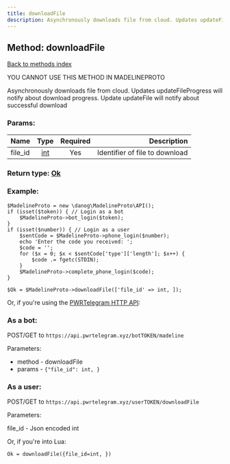 ```yaml
---
title: downloadFile
description: Asynchronously downloads file from cloud. Updates updateFileProgress will notify about download progress. Update updateFile will notify about successful download
---
```

## Method: downloadFile  
[Back to methods index](index.md)


YOU CANNOT USE THIS METHOD IN MADELINEPROTO


Asynchronously downloads file from cloud. Updates updateFileProgress will notify about download progress. Update updateFile will notify about successful download

### Params:

| Name     |    Type       | Required | Description |
|----------|:-------------:|:--------:|------------:|
|file\_id|[int](../types/int.md) | Yes|Identifier of file to download|


### Return type: [Ok](../types/Ok.md)

### Example:


```
$MadelineProto = new \danog\MadelineProto\API();
if (isset($token)) { // Login as a bot
    $MadelineProto->bot_login($token);
}
if (isset($number)) { // Login as a user
    $sentCode = $MadelineProto->phone_login($number);
    echo 'Enter the code you received: ';
    $code = '';
    for ($x = 0; $x < $sentCode['type']['length']; $x++) {
        $code .= fgetc(STDIN);
    }
    $MadelineProto->complete_phone_login($code);
}

$Ok = $MadelineProto->downloadFile(['file_id' => int, ]);
```

Or, if you're using the [PWRTelegram HTTP API](https://pwrtelegram.xyz):

### As a bot:

POST/GET to `https://api.pwrtelegram.xyz/botTOKEN/madeline`

Parameters:

* method - downloadFile
* params - `{"file_id": int, }`



### As a user:

POST/GET to `https://api.pwrtelegram.xyz/userTOKEN/downloadFile`

Parameters:

file_id - Json encoded int



Or, if you're into Lua:

```
Ok = downloadFile({file_id=int, })
```

